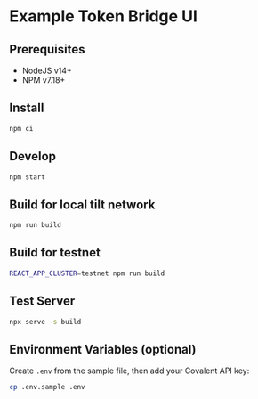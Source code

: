 # Example Token Bridge UI

## Prerequisites

- NodeJS v14+
- NPM v7.18+

## Install

```bash
npm ci
```

## Develop

```bash
npm start
```

## Build for local tilt network

```bash
npm run build
```

## Build for testnet

```bash
REACT_APP_CLUSTER=testnet npm run build
```

## Test Server

```bash
npx serve -s build
```

## Environment Variables (optional)

Create `.env` from the sample file, then add your Covalent API key:

```bash
cp .env.sample .env
```
